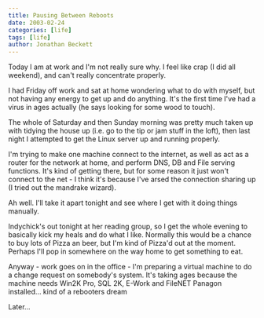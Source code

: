 ```yaml
---
title: Pausing Between Reboots
date: 2003-02-24
categories: [life]
tags: [life]
author: Jonathan Beckett
---
```


Today I am at work and I'm not really sure why. I feel like crap (I did all weekend), and can't really concentrate properly.

I had Friday off work and sat at home wondering what to do with myself, but not having any energy to get up and do anything. It's the first time I've had a virus in ages actually (he says looking for some wood to touch).

The whole of Saturday and then Sunday morning was pretty much taken up with tidying the house up (i.e. go to the tip or jam stuff in the loft), then last night I attempted to get the Linux server up and running properly.

I'm trying to make one machine connect to the internet, as well as act as a router for the network at home, and perform DNS, DB and File serving functions. It's kind of getting there, but for some reason it just won't connect to the net - I think it's because I've arsed the connection sharing up (I tried out the mandrake wizard).

Ah well. I'll take it apart tonight and see where I get with it doing things manually.

Indychick's out tonight at her reading group, so I get the whole evening to basically kick my heals and do what I like. Normally this would be a chance to buy lots of Pizza an beer, but I'm kind of Pizza'd out at the moment. Perhaps I'll pop in somewhere on the way home to get something to eat.

Anyway - work goes on in the office - I'm preparing a virtual machine to do a change request on somebody's system. It's taking ages because the machine needs Win2K Pro, SQL 2K, E-Work and FileNET Panagon installed... kind of a rebooters dream 

Later...